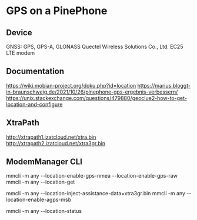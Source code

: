# GPS on a PinePhone

## Device
GNSS: GPS, GPS-A, GLONASS
Quectel Wireless Solutions Co., Ltd. EC25 LTE modem


## Documentation
https://wiki.mobian-project.org/doku.php?id=location
https://marius.bloggt-in-braunschweig.de/2021/10/26/pinephone-gps-ergebnis-verbessern/
https://unix.stackexchange.com/questions/479880/geoclue2-how-to-get-location-and-configure

## XtraPath
http://xtrapath1.izatcloud.net/xtra.bin
http://xtrapath2.izatcloud.net/xtra3gr.bin


## ModemManager CLI
mmcli -m any --location-enable-gps-nmea --location-enable-gps-raw
mmcli -m any --location-get

mmcli -m any --location-inject-assistance-data=xtra3gr.bin
mmcli -m any --location-enable-agps-msb

mmcli -m any --location-status